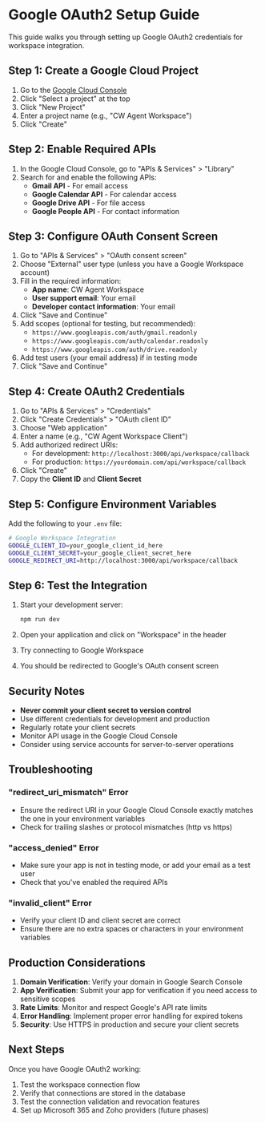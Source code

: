 # Google OAuth2 Setup Guide

This guide walks you through setting up Google OAuth2 credentials for workspace integration.

## Step 1: Create a Google Cloud Project

1. Go to the [Google Cloud Console](https://console.cloud.google.com/)
2. Click "Select a project" at the top
3. Click "New Project"
4. Enter a project name (e.g., "CW Agent Workspace")
5. Click "Create"

## Step 2: Enable Required APIs

1. In the Google Cloud Console, go to "APIs & Services" > "Library"
2. Search for and enable the following APIs:
   - **Gmail API** - For email access
   - **Google Calendar API** - For calendar access
   - **Google Drive API** - For file access
   - **Google People API** - For contact information

## Step 3: Configure OAuth Consent Screen

1. Go to "APIs & Services" > "OAuth consent screen"
2. Choose "External" user type (unless you have a Google Workspace account)
3. Fill in the required information:
   - **App name**: CW Agent Workspace
   - **User support email**: Your email
   - **Developer contact information**: Your email
4. Click "Save and Continue"
5. Add scopes (optional for testing, but recommended):
   - `https://www.googleapis.com/auth/gmail.readonly`
   - `https://www.googleapis.com/auth/calendar.readonly`
   - `https://www.googleapis.com/auth/drive.readonly`
6. Add test users (your email address) if in testing mode
7. Click "Save and Continue"

## Step 4: Create OAuth2 Credentials

1. Go to "APIs & Services" > "Credentials"
2. Click "Create Credentials" > "OAuth client ID"
3. Choose "Web application"
4. Enter a name (e.g., "CW Agent Workspace Client")
5. Add authorized redirect URIs:
   - For development: `http://localhost:3000/api/workspace/callback`
   - For production: `https://yourdomain.com/api/workspace/callback`
6. Click "Create"
7. Copy the **Client ID** and **Client Secret**

## Step 5: Configure Environment Variables

Add the following to your `.env` file:

```bash
# Google Workspace Integration
GOOGLE_CLIENT_ID=your_google_client_id_here
GOOGLE_CLIENT_SECRET=your_google_client_secret_here
GOOGLE_REDIRECT_URI=http://localhost:3000/api/workspace/callback
```

## Step 6: Test the Integration

1. Start your development server:
   ```bash
   npm run dev
   ```

2. Open your application and click on "Workspace" in the header
3. Try connecting to Google Workspace
4. You should be redirected to Google's OAuth consent screen

## Security Notes

- **Never commit your client secret to version control**
- Use different credentials for development and production
- Regularly rotate your client secrets
- Monitor API usage in the Google Cloud Console
- Consider using service accounts for server-to-server operations

## Troubleshooting

### "redirect_uri_mismatch" Error
- Ensure the redirect URI in your Google Cloud Console exactly matches the one in your environment variables
- Check for trailing slashes or protocol mismatches (http vs https)

### "access_denied" Error
- Make sure your app is not in testing mode, or add your email as a test user
- Check that you've enabled the required APIs

### "invalid_client" Error
- Verify your client ID and client secret are correct
- Ensure there are no extra spaces or characters in your environment variables

## Production Considerations

1. **Domain Verification**: Verify your domain in Google Search Console
2. **App Verification**: Submit your app for verification if you need access to sensitive scopes
3. **Rate Limits**: Monitor and respect Google's API rate limits
4. **Error Handling**: Implement proper error handling for expired tokens
5. **Security**: Use HTTPS in production and secure your client secrets

## Next Steps

Once you have Google OAuth2 working:
1. Test the workspace connection flow
2. Verify that connections are stored in the database
3. Test the connection validation and revocation features
4. Set up Microsoft 365 and Zoho providers (future phases) 